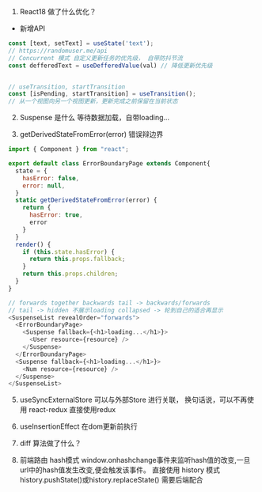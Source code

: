 
1. React18 做了什么优化？
- 新增API
```js
const [text, setText] = useState('text');
// https://randomuser.me/api
// Concurrent 模式 自定义更新任务的优先级， 自带防抖节流
const defferedText = useDefferedValue(val) // 降低更新优先级


// useTransition, startTransition
const [isPending, startTransition] = useTransition();
// 从一个视图向另一个视图更新，更新完成之前保留在当前状态
```
2. Suspense 是什么
等待数据加载，自带loading...

3. getDerivedStateFromError(error) 错误辩边界

```js
import { Component } from "react";

export default class ErrorBoundaryPage extends Component{
  state = {
    hasError: false,
    error: null,
  }
  static getDerivedStateFromError(error) {
    return {
      hasError: true,
      error
    }
  }
  render() {
    if (this.state.hasError) {
      return this.props.fallback;
    }
    return this.props.children;
  }
}

// forwards together backwards tail -> backwards/forwards
// tail -> hidden 不展示loading collapsed -> 轮到自己的适合再显示
<SuspenseList revealOrder="forwards">
  <ErrorBoundaryPage>
    <Suspense fallback={<h1>loading...</h1>}>
      <User resource={resource} />
    </Suspense>
  </ErrorBoundaryPage>
  <Suspense fallback={<h1>loading...</h1>}>
    <Num resource={resource} />
  </Suspense>
</SuspenseList>

```
5. useSyncExternalStore
   可以与外部Store 进行关联， 换句话说，可以不再使用 react-redux 直接使用redux

6. useInsertionEffect
   在dom更新前执行

10. diff 算法做了什么？

11. 前端路由
hash模式
  window.onhashchange事件来监听hash值的改变,一旦url中的hash值发生改变,便会触发该事件。
  直接使用
history 模式
  history.pushState()或history.replaceState()
  需要后端配合
